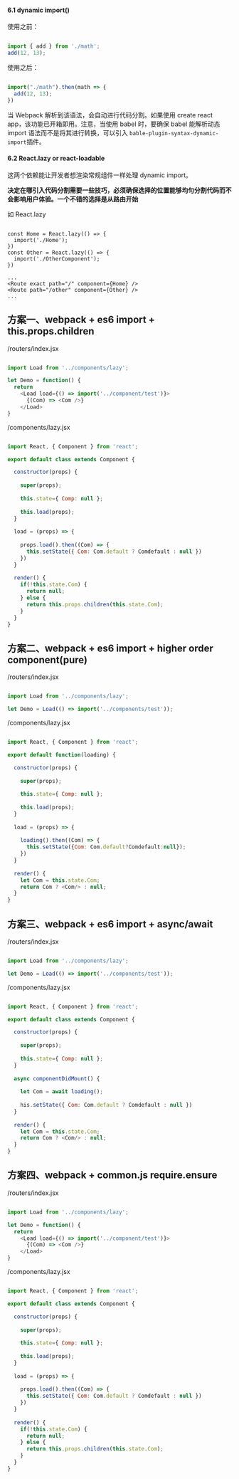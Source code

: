 
#### 6.1 dynamic import()

使用之前：

```javascript

import { add } from './math';
add(12, 13);

```

使用之后：

```javascript

import("./math").then(math => {
  add(12, 13);
})

```

当 Webpack 解析到该语法，会自动进行代码分割。如果使用 create react app，该功能已开箱即用。注意，当使用 babel 时，要确保 babel 能解析动态 import 语法而不是将其进行转换，可以引入 `bable-plugin-syntax-dynamic-import`插件。


#### 6.2 React.lazy or react-loadable

这两个依赖能让开发者想渲染常规组件一样处理 dynamic import。

**决定在哪引入代码分割需要一些技巧，必须确保选择的位置能够均匀分割代码而不会影响用户体验。一个不错的选择是从路由开始**

如 React.lazy

```

const Home = React.lazy(() => {
  import('./Home');
})
const Other = React.lazy(() => {
  import('./OtherComponent');
})

...
<Route exact path="/" component={Home} />
<Route path="/other" component={Other} />
...

```






## 方案一、webpack + es6 import + this.props.children

/routers/index.jsx

```javascript

import Load from '../components/lazy';

let Demo = function() {
  return
    <Load load={() => import('../component/test')}>
      {(Com) => <Com />}
    </Load>
}

```

/components/lazy.jsx

```javascript

import React, { Component } from 'react';

export default class extends Component {

  constructor(props) {
  
    super(props);
    
    this.state={ Comp: null };
    
    this.load(props);
  }
  
  load = (props) => {
  
    props.load().then((Com) => {
      this.setState({ Com: Com.default ? Comdefault : null })
    })
  }
  
  render() {
    if(!this.state.Com) {
      return null;
    } else {
      return this.props.children(this.state.Com);
    }
  }
}

```



## 方案二、webpack + es6 import + higher order component(pure)



/routers/index.jsx

```javascript

import Load from '../components/lazy';

let Demo = Load(() => import('../components/test'));

```

/components/lazy.jsx

```javascript

import React, { Component } from 'react';

export default function(loading) {

  constructor(props) {
  
    super(props);
    
    this.state={ Comp: null };
    
    this.load(props);
  }
  
  load = (props) => {
  
    loading().then((Com) => {
      this.setState({Com: Com.default?Comdefault:null});
    })
  }
  
  render() {
    let Com = this.state.Com;
    return Com ? <Com/> : null;
  }
}

```


## 方案三、webpack + es6 import + async/await


/routers/index.jsx

```javascript

import Load from '../components/lazy';

let Demo = Load(() => import('../components/test'));

```

/components/lazy.jsx

```javascript

import React, { Component } from 'react';

export default class extends Component {

  constructor(props) {
  
    super(props);
    
    this.state={ Comp: null };
  }
  
  async componentDidMount() {
    
    let Com = await loading();
    
    his.setState({ Com: Com.default ? Comdefault : null })
  }
  
  render() {
    let Com = this.state.Com;
    return Com ? <Com/> : null;
  }
}

```


## 方案四、webpack + common.js require.ensure


/routers/index.jsx

```javascript

import Load from '../components/lazy';

let Demo = function() {
  return
    <Load load={() => import('../component/test')}>
      {(Com) => <Com />}
    </Load>
}

```

/components/lazy.jsx

```javascript

import React, { Component } from 'react';

export default class extends Component {

  constructor(props) {
  
    super(props);
    
    this.state={ Comp: null };
    
    this.load(props);
  }
  
  load = (props) => {
  
    props.load().then((Com) => {
      this.setState({ Com: Com.default ? Comdefault : null })
    })
  }
  
  render() {
    if(!this.state.Com) {
      return null;
    } else {
      return this.props.children(this.state.Com);
    }
  }
}

```


